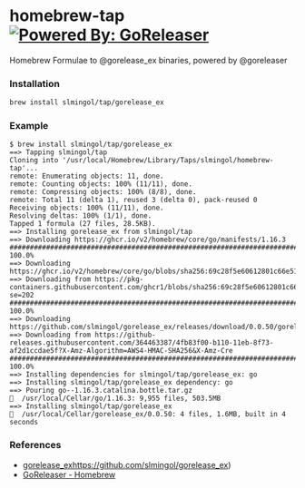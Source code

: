 # homebrew-tap [![Powered By: GoReleaser](https://img.shields.io/badge/powered%20by-goreleaser-green.svg?style=flat-square)](https://github.com/goreleaser)

Homebrew Formulae to @gorelease_ex binaries, powered by @goreleaser

### Installation
```sh
brew install slmingol/tap/gorelease_ex
```

### Example
```
$ brew install slmingol/tap/gorelease_ex
==> Tapping slmingol/tap
Cloning into '/usr/local/Homebrew/Library/Taps/slmingol/homebrew-tap'...
remote: Enumerating objects: 11, done.
remote: Counting objects: 100% (11/11), done.
remote: Compressing objects: 100% (8/8), done.
remote: Total 11 (delta 1), reused 3 (delta 0), pack-reused 0
Receiving objects: 100% (11/11), done.
Resolving deltas: 100% (1/1), done.
Tapped 1 formula (27 files, 28.5KB).
==> Installing gorelease_ex from slmingol/tap
==> Downloading https://ghcr.io/v2/homebrew/core/go/manifests/1.16.3
######################################################################## 100.0%
==> Downloading https://ghcr.io/v2/homebrew/core/go/blobs/sha256:69c28f5e60612801c66e51e93d32068f822b245ab83246cb6cb374572eb59e15
==> Downloading from https://pkg-containers.githubusercontent.com/ghcr1/blobs/sha256:69c28f5e60612801c66e51e93d32068f822b245ab83246cb6cb374572eb59e15?se=202
######################################################################## 100.0%
==> Downloading https://github.com/slmingol/gorelease_ex/releases/download/0.0.50/gorelease_ex_0.0.50_Darwin_x86_64.tar.gz
==> Downloading from https://github-releases.githubusercontent.com/364463387/4fb83f00-b110-11eb-8f73-af2d1ccdae5f?X-Amz-Algorithm=AWS4-HMAC-SHA256&X-Amz-Cre
######################################################################## 100.0%
==> Installing dependencies for slmingol/tap/gorelease_ex: go
==> Installing slmingol/tap/gorelease_ex dependency: go
==> Pouring go--1.16.3.catalina.bottle.tar.gz
🍺  /usr/local/Cellar/go/1.16.3: 9,955 files, 503.5MB
==> Installing slmingol/tap/gorelease_ex
🍺  /usr/local/Cellar/gorelease_ex/0.0.50: 4 files, 1.6MB, built in 4 seconds
```

### References
- [gorelease_ex]()https://github.com/slmingol/gorelease_ex)
- [GoReleaser - Homebrew](https://goreleaser.com/customization/homebrew/)
